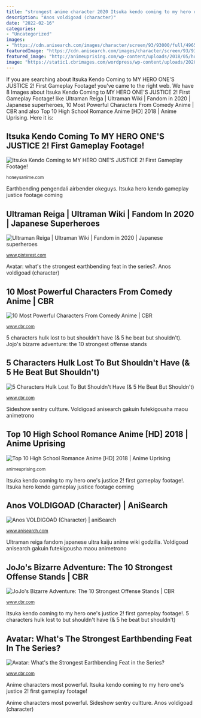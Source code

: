 ```yaml
---
title: "strongest anime character 2020 Itsuka kendo coming to my hero one&#039;s justice 2! first gameplay footage!"
description: "Anos voldigoad (character)"
date: "2022-02-16"
categories:
- "Uncategorized"
images:
- "https://cdn.anisearch.com/images/character/screen/93/93000/full/496571.jpg"
featuredImage: "https://cdn.anisearch.com/images/character/screen/93/93000/full/496571.jpg"
featured_image: "http://animeuprising.com/wp-content/uploads/2018/05/hqdefault-18.jpg"
image: "https://static1.cbrimages.com/wordpress/wp-content/uploads/2020/12/Featured-Image-Gintoki-Saiki-and-Aqua.jpg"
---
```


If you are searching about Itsuka Kendo Coming to MY HERO ONE&#039;S JUSTICE 2! First Gameplay Footage! you've came to the right web. We have 8 Images about Itsuka Kendo Coming to MY HERO ONE&#039;S JUSTICE 2! First Gameplay Footage! like Ultraman Reiga | Ultraman Wiki | Fandom in 2020 | Japanese superheroes, 10 Most Powerful Characters From Comedy Anime | CBR and also Top 10 High School Romance Anime [HD] 2018 | Anime Uprising. Here it is:

## Itsuka Kendo Coming To MY HERO ONE&#039;S JUSTICE 2! First Gameplay Footage!

![Itsuka Kendo Coming to MY HERO ONE&#039;S JUSTICE 2! First Gameplay Footage!](https://honeysanime.com/wp-content/uploads/2020/10/304-500x281.jpg "Ultraman reiga fandom japanese ultra kaiju anime wiki godzilla")

<small>honeysanime.com</small>

Earthbending pengendali airbender okeguys. Itsuka hero kendo gameplay justice footage coming

## Ultraman Reiga | Ultraman Wiki | Fandom In 2020 | Japanese Superheroes

![Ultraman Reiga | Ultraman Wiki | Fandom in 2020 | Japanese superheroes](https://i.pinimg.com/736x/2f/15/32/2f1532ebdeacae3f022f612ed0b18b94.jpg "Anos voldigoad (character)")

<small>www.pinterest.com</small>

Avatar: what&#039;s the strongest earthbending feat in the series?. Anos voldigoad (character)

## 10 Most Powerful Characters From Comedy Anime | CBR

![10 Most Powerful Characters From Comedy Anime | CBR](https://static1.cbrimages.com/wordpress/wp-content/uploads/2020/12/Featured-Image-Gintoki-Saiki-and-Aqua.jpg "Stands jojos")

<small>www.cbr.com</small>

5 characters hulk lost to but shouldn&#039;t have (&amp; 5 he beat but shouldn&#039;t). Jojo&#039;s bizarre adventure: the 10 strongest offense stands

## 5 Characters Hulk Lost To But Shouldn&#039;t Have (&amp; 5 He Beat But Shouldn&#039;t)

![5 Characters Hulk Lost To But Shouldn&#039;t Have (&amp; 5 He Beat But Shouldn&#039;t)](https://static1.cbrimages.com/wordpress/wp-content/uploads/2020/10/Hulk-Promo-Photo-vs-Gladiator-vs-Sentry-.jpg "Jojo&#039;s bizarre adventure: the 10 strongest offense stands")

<small>www.cbr.com</small>

Sideshow sentry cultture. Voldigoad anisearch gakuin futekigousha maou animetrono

## Top 10 High School Romance Anime [HD] 2018 | Anime Uprising

![Top 10 High School Romance Anime [HD] 2018 | Anime Uprising](http://animeuprising.com/wp-content/uploads/2018/05/hqdefault-18.jpg "Itsuka kendo coming to my hero one&#039;s justice 2! first gameplay footage!")

<small>animeuprising.com</small>

Itsuka kendo coming to my hero one&#039;s justice 2! first gameplay footage!. Itsuka hero kendo gameplay justice footage coming

## Anos VOLDIGOAD (Character) | AniSearch

![Anos VOLDIGOAD (Character) | aniSearch](https://cdn.anisearch.com/images/character/screen/93/93000/full/496571.jpg "Avatar: what&#039;s the strongest earthbending feat in the series?")

<small>www.anisearch.com</small>

Ultraman reiga fandom japanese ultra kaiju anime wiki godzilla. Voldigoad anisearch gakuin futekigousha maou animetrono

## JoJo&#039;s Bizarre Adventure: The 10 Strongest Offense Stands | CBR

![JoJo&#039;s Bizarre Adventure: The 10 Strongest Offense Stands | CBR](https://static0.cbrimages.com/wordpress/wp-content/uploads/2020/11/feature-image-offensive-stands.jpg "10 most powerful characters from comedy anime")

<small>www.cbr.com</small>

Itsuka kendo coming to my hero one&#039;s justice 2! first gameplay footage!. 5 characters hulk lost to but shouldn&#039;t have (&amp; 5 he beat but shouldn&#039;t)

## Avatar: What&#039;s The Strongest Earthbending Feat In The Series?

![Avatar: What&#039;s the Strongest Earthbending Feat in the Series?](https://static1.cbrimages.com/wordpress/wp-content/uploads/2020/08/earthbenders.jpg "Ultraman reiga fandom japanese ultra kaiju anime wiki godzilla")

<small>www.cbr.com</small>

Anime characters most powerful. Itsuka kendo coming to my hero one&#039;s justice 2! first gameplay footage!

Anime characters most powerful. Sideshow sentry cultture. Anos voldigoad (character)
